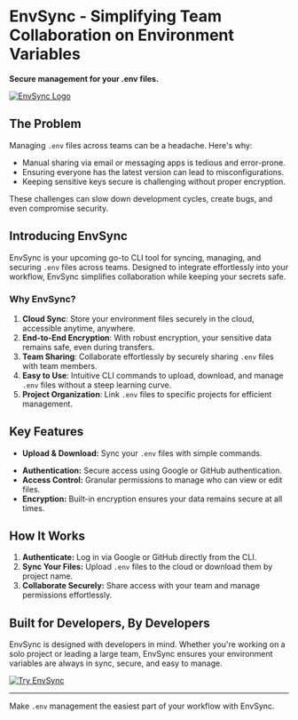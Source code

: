 # EnvSync - Simplifying Team Collaboration on Environment Variables

**Secure management for your .env files.**

[![EnvSync Logo](https://envsync.web.app/logo/EnvSync-nobg2.png)](https://envsync.web.app/)

## **The Problem**
Managing `.env` files across teams can be a headache. Here's why:
- Manual sharing via email or messaging apps is tedious and error-prone.
- Ensuring everyone has the latest version can lead to misconfigurations.
- Keeping sensitive keys secure is challenging without proper encryption.

These challenges can slow down development cycles, create bugs, and even compromise security.

## **Introducing EnvSync**
EnvSync is your upcoming go-to CLI tool for syncing, managing, and securing `.env` files across teams. Designed to integrate effortlessly into your workflow, EnvSync simplifies collaboration while keeping your secrets safe.

### **Why EnvSync?**
1. **Cloud Sync**: Store your environment files securely in the cloud, accessible anytime, anywhere.
2. **End-to-End Encryption**: With robust encryption, your sensitive data remains safe, even during transfers.
3. **Team Sharing**: Collaborate effortlessly by securely sharing `.env` files with team members.
4. **Easy to Use**: Intuitive CLI commands to upload, download, and manage `.env` files without a steep learning curve.
5. **Project Organization**: Link `.env` files to specific projects for efficient management.

## **Key Features**
- **Upload & Download:** Sync your `.env` files with simple commands.
<!-- - **Version Control:** Keep track of changes and roll back when needed. -->
- **Authentication:** Secure access using Google or GitHub authentication.
- **Access Control:** Granular permissions to manage who can view or edit files.
- **Encryption:** Built-in encryption ensures your data remains secure at all times.

## **How It Works**
1. **Authenticate:** Log in via Google or GitHub directly from the CLI.
2. **Sync Your Files:** Upload `.env` files to the cloud or download them by project name.
3. **Collaborate Securely:** Share access with your team and manage permissions effortlessly.

## **Built for Developers, By Developers**
EnvSync is designed with developers in mind. Whether you're working on a solo project or leading a large team, EnvSync ensures your environment variables are always in sync, secure, and easy to manage.


[![Try EnvSync](https://img.shields.io/badge/Try-%20EnvSync-blue?style=for-the-badge)](https://envsync.web.app/)

---

Make `.env` management the easiest part of your workflow with EnvSync. 

<!-- ### **Connect With Us**
- **Website**: [www.envsync.web.app](https://www.envsync.web.app/)
<!-- - **Twitter**: [@EnvSync](https://x.com/envsync) --
- **GitHub**: [github.com/EnvSync](https://github.com/mpiers110/envsync-dev-tool) -->
